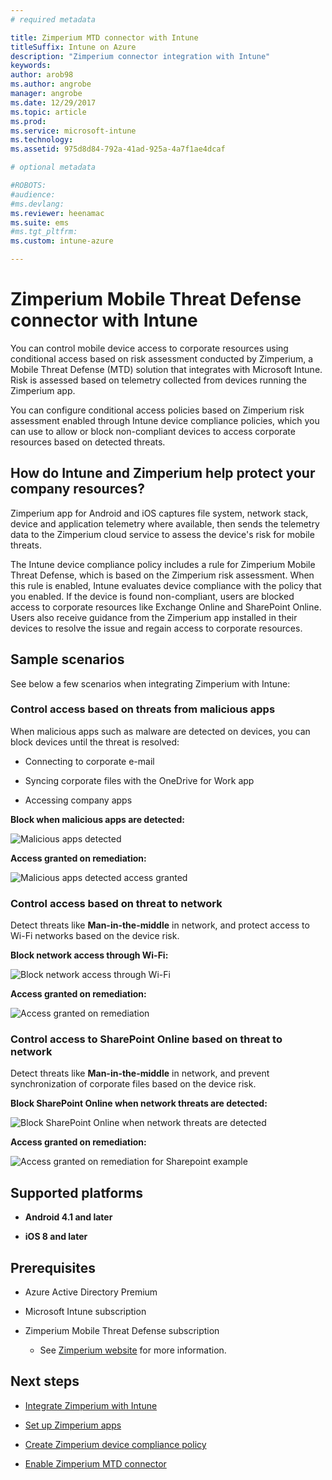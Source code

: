 ```yaml
---
# required metadata

title: Zimperium MTD connector with Intune
titleSuffix: Intune on Azure
description: "Zimperium connector integration with Intune"
keywords:
author: arob98
ms.author: angrobe
manager: angrobe
ms.date: 12/29/2017
ms.topic: article
ms.prod:
ms.service: microsoft-intune
ms.technology:
ms.assetid: 975d8d84-792a-41ad-925a-4a7f1ae4dcaf

# optional metadata

#ROBOTS:
#audience:
#ms.devlang:
ms.reviewer: heenamac
ms.suite: ems
#ms.tgt_pltfrm:
ms.custom: intune-azure

---
```


# Zimperium Mobile Threat Defense connector with Intune

You can control mobile device access to corporate resources using conditional access based on risk assessment conducted by Zimperium, a Mobile Threat Defense (MTD) solution that integrates with Microsoft Intune. Risk is assessed based on telemetry collected from devices running the Zimperium app.

You can configure conditional access policies based on Zimperium risk assessment enabled through Intune device compliance policies, which you can use to allow or block non-compliant devices to access corporate resources based on detected threats.

## How do Intune and Zimperium help protect your company resources?

Zimperium app for Android and iOS captures file system, network stack, device and application telemetry where available, then sends the telemetry data to the Zimperium cloud service to assess the device's risk for mobile threats.

The Intune device compliance policy includes a rule for Zimperium Mobile Threat Defense, which is based on the Zimperium risk assessment. When this rule is enabled, Intune evaluates device compliance with the policy that you enabled. If the device is found non-compliant, users are blocked access to corporate resources like Exchange Online and SharePoint Online. Users also receive guidance from the Zimperium app installed in their devices to resolve the issue and regain access to corporate resources.

## Sample scenarios

See below a few scenarios when integrating Zimperium with Intune:

### Control access based on threats from malicious apps

When malicious apps such as malware are detected on devices, you can block devices until the threat is resolved:

-   Connecting to corporate e-mail

-   Syncing corporate files with the OneDrive for Work app

-   Accessing company apps

**Block when malicious apps are detected:**

![Malicious apps detected](./media/Maliciousapps_blocked_Zimperium.png)

**Access granted on remediation:**

![Malicious apps detected access granted](./media/maliciousapps_unblocked_Zimperium.png)

### Control access based on threat to network

Detect threats like **Man-in-the-middle** in network, and protect access to Wi-Fi networks based on the device risk.

**Block network access through Wi-Fi:**

![Block network access through Wi-Fi](./media/network_wifi_blocked_Zimperium.png)

**Access granted on remediation:**

![Access granted on remediation](./media/network_wifi_unblocked_Zimperium.png)

### Control access to SharePoint Online based on threat to network

Detect threats like **Man-in-the-middle** in network, and prevent synchronization of corporate files based on the device risk.

**Block SharePoint Online when network threats are detected:**

![Block SharePoint Online when network threats are detected](./media/network_spo_blocked_Zimperium.png)

**Access granted on remediation:**

![Access granted on remediation for Sharepoint example](./media/network_spo_unblocked_Zimperium.png)

## Supported platforms

-   **Android 4.1 and later**

-   **iOS 8 and later**

## Prerequisites

-   Azure Active Directory Premium

-   Microsoft Intune subscription

-   Zimperium Mobile Threat Defense subscription

    -   See [Zimperium website](https://www.zimperium.com/zips-mobile-ips) for more information.

## Next steps

- [Integrate Zimperium with Intune](zimperium-mtd-connector-integration.md)

- [Set up Zimperium apps](mtd-apps-ios-app-configuration-policy-add-assign.md)

- [Create Zimperium device compliance policy](mtd-device-compliance-policy-create.md)

- [Enable Zimperium MTD connector](mtd-connector-enable.md)
